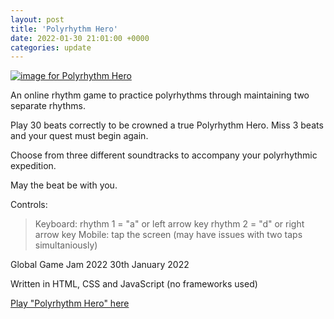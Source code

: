 ```yaml
---
layout: post
title: 'Polyrhythm Hero'
date: 2022-01-30 21:01:00 +0000
categories: update
---
```


<a href="https://jacksorjacksor.itch.io/polyrhythm-hero/" target="_blank">
<img src="{{site.baseurl}}/assets/img/polyrhythm-hero.png" alt="image for Polyrhythm Hero">
</a>

An online rhythm game to practice polyrhythms through maintaining two separate rhythms.

Play 30 beats correctly to be crowned a true Polyrhythm Hero. Miss 3 beats and your quest must begin again.

Choose from three different soundtracks to accompany your polyrhythmic expedition.

May the beat be with you.

Controls:

> Keyboard:
> rhythm 1 = "a" or left arrow key
> rhythm 2 = "d" or right arrow key
> Mobile:
> tap the screen
> (may have issues with two taps simultaniously)

Global Game Jam 2022
30th January 2022

Written in HTML, CSS and JavaScript (no frameworks used)

<a href="https://jacksorjacksor.itch.io/polyrhythm-hero/" target="_blank">
Play "Polyrhythm Hero" here
</a>
